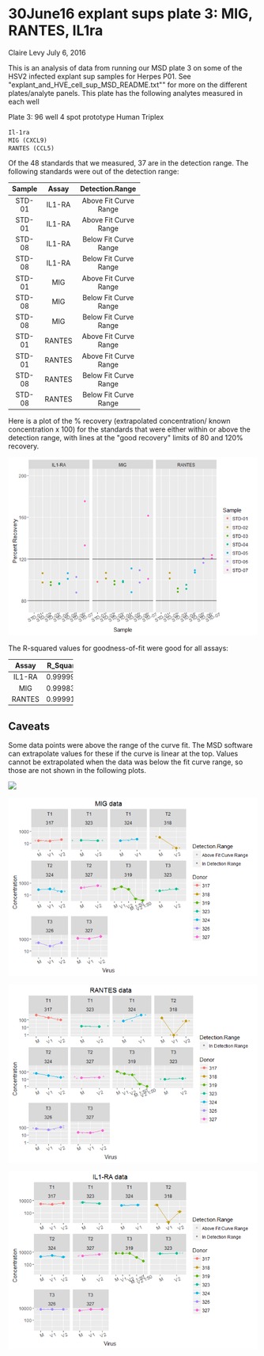 30June16 explant sups plate 3: MIG, RANTES, IL1ra
================
Claire Levy
July 6, 2016

This is an analysis of data from running our MSD plate 3 on some of the HSV2 infected explant sup samples for Herpes P01. See "explant\_and\_HVE\_cell\_sup\_MSD\_README.txt"" for more on the different plates/analyte panels. This plate has the following analytes measured in each well

Plate 3: 96 well 4 spot prototype Human Triplex

    Il-1ra
    MIG (CXCL9)
    RANTES (CCL5)

Of the 48 standards that we measured, 37 are in the detection range. The following standards were out of the detection range:

<table style="width:53%;">
<colgroup>
<col width="12%" />
<col width="11%" />
<col width="29%" />
</colgroup>
<thead>
<tr class="header">
<th align="center">Sample</th>
<th align="center">Assay</th>
<th align="center">Detection.Range</th>
</tr>
</thead>
<tbody>
<tr class="odd">
<td align="center">STD-01</td>
<td align="center">IL1-RA</td>
<td align="center">Above Fit Curve Range</td>
</tr>
<tr class="even">
<td align="center">STD-01</td>
<td align="center">IL1-RA</td>
<td align="center">Above Fit Curve Range</td>
</tr>
<tr class="odd">
<td align="center">STD-08</td>
<td align="center">IL1-RA</td>
<td align="center">Below Fit Curve Range</td>
</tr>
<tr class="even">
<td align="center">STD-08</td>
<td align="center">IL1-RA</td>
<td align="center">Below Fit Curve Range</td>
</tr>
<tr class="odd">
<td align="center">STD-01</td>
<td align="center">MIG</td>
<td align="center">Above Fit Curve Range</td>
</tr>
<tr class="even">
<td align="center">STD-08</td>
<td align="center">MIG</td>
<td align="center">Below Fit Curve Range</td>
</tr>
<tr class="odd">
<td align="center">STD-08</td>
<td align="center">MIG</td>
<td align="center">Below Fit Curve Range</td>
</tr>
<tr class="even">
<td align="center">STD-01</td>
<td align="center">RANTES</td>
<td align="center">Above Fit Curve Range</td>
</tr>
<tr class="odd">
<td align="center">STD-01</td>
<td align="center">RANTES</td>
<td align="center">Above Fit Curve Range</td>
</tr>
<tr class="even">
<td align="center">STD-08</td>
<td align="center">RANTES</td>
<td align="center">Below Fit Curve Range</td>
</tr>
<tr class="odd">
<td align="center">STD-08</td>
<td align="center">RANTES</td>
<td align="center">Below Fit Curve Range</td>
</tr>
</tbody>
</table>

Here is a plot of the % recovery (extrapolated concentration/ known concentration x 100) for the standards that were either within or above the detection range, with lines at the "good recovery" limits of 80 and 120% recovery.

![](30June16_plate_3_explant_sup_files/figure-markdown_github/percent%20recovery-1.png)

The R-squared values for goodness-of-fit were good for all assays:

<table style="width:26%;">
<colgroup>
<col width="11%" />
<col width="15%" />
</colgroup>
<thead>
<tr class="header">
<th align="center">Assay</th>
<th align="center">R_Squared</th>
</tr>
</thead>
<tbody>
<tr class="odd">
<td align="center">IL1-RA</td>
<td align="center">0.9999910</td>
</tr>
<tr class="even">
<td align="center">MIG</td>
<td align="center">0.9998396</td>
</tr>
<tr class="odd">
<td align="center">RANTES</td>
<td align="center">0.9999134</td>
</tr>
</tbody>
</table>

Caveats
-------

Some data points were above the range of the curve fit. The MSD software can extrapolate values for these if the curve is linear at the top. Values cannot be extrapolated when the data was below the fit curve range, so those are not shown in the following plots.

![](30June16_plate_3_explant_sup_files/figure-markdown_github/everything-1.png)

![](30June16_plate_3_explant_sup_files/figure-markdown_github/MIG-1.png)

![](30June16_plate_3_explant_sup_files/figure-markdown_github/RANTES-1.png)

![](30June16_plate_3_explant_sup_files/figure-markdown_github/IL1-ra-1.png)

